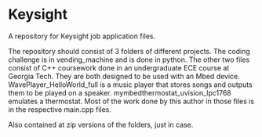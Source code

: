# Keysight
A repository for Keysight job application files.

The repository should consist of 3 folders of different projects.  The coding challenge is in vending_machine and is done in python. The other two files consist of C++ coursework done in an undergraduate ECE course at Georgia Tech. They are both designed to be used with an Mbed device. WavePlayer_HelloWorld_full is a music player that stores songs and outputs them to be played on a speaker.  mymbedthermostat_uvision_lpc1768 emulates a thermostat.  Most of the work done by this author in those files is in the respective main.cpp files.

Also contained at zip versions of the folders, just in case.
